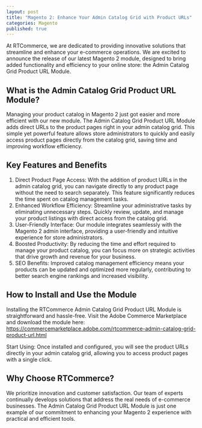 ```yaml
---
layout: post
title: "Magento 2: Enhance Your Admin Catalog Grid with Product URLs"
categories: Magento
published: true
---
```

At RTCommerce, we are dedicated to providing innovative solutions that streamline and enhance your e-commerce operations.  We are excited to announce the release of our latest Magento 2 module, designed to bring added functionality and efficiency to your online store: the Admin Catalog Grid Product URL Module.

## What is the Admin Catalog Grid Product URL Module?

Managing your product catalog in Magento 2 just got easier and more efficient with our new module. The Admin Catalog Grid Product URL Module adds direct URLs to the product pages right in your admin catalog grid. This simple yet powerful feature allows store administrators to quickly and easily access product pages directly from the catalog grid, saving time and improving workflow efficiency.

## Key Features and Benefits

1. Direct Product Page Access: With the addition of product URLs in the admin catalog grid, you can navigate directly to any product page without the need to search separately. This feature significantly reduces the time spent on catalog management tasks.
2. Enhanced Workflow Efficiency: Streamline your administrative tasks by eliminating unnecessary steps. Quickly review, update, and manage your product listings with direct access from the catalog grid.
3. User-Friendly Interface: Our module integrates seamlessly with the Magento 2 admin interface, providing a user-friendly and intuitive experience for store administrators.
4. Boosted Productivity: By reducing the time and effort required to manage your product catalog, you can focus more on strategic activities that drive growth and revenue for your business.
5. SEO Benefits: Improved catalog management efficiency means your products can be updated and optimized more regularly, contributing to better search engine rankings and increased visibility.

## How to Install and Use the Module

Installing the RTCommerce Admin Catalog Grid Product URL Module is straightforward and hassle-free.  Visit the Adobe Commerce Marketplace and download the module here:
https://commercemarketplace.adobe.com/rtcommerce-admin-catalog-grid-product-url.html

Start Using: Once installed and configured, you will see the product URLs directly in your admin catalog grid, allowing you to access product pages with a single click.

## Why Choose RTCommerce?

We prioritize innovation and customer satisfaction. Our team of experts continually develops solutions that address the real needs of e-commerce businesses. The Admin Catalog Grid Product URL Module is just one example of our commitment to enhancing your Magento 2 experience with practical and efficient tools.